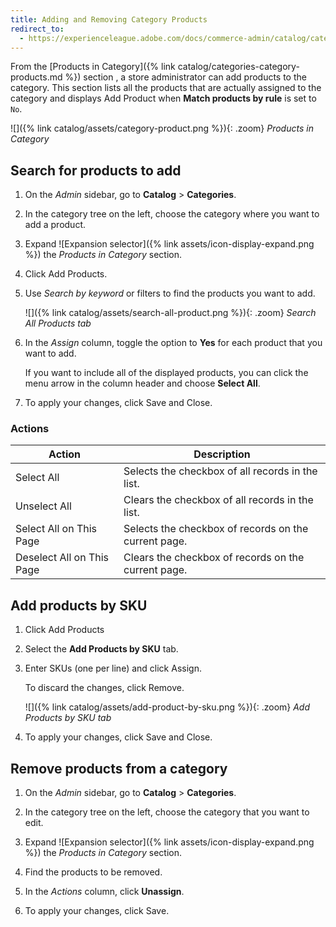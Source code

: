 ```yaml
---
title: Adding and Removing Category Products
redirect_to:
  - https://experienceleague.adobe.com/docs/commerce-admin/catalog/categories/products-in-category/category-products-add.html
---
```


From the [Products in Category]({% link catalog/categories-category-products.md %}) section , a store administrator can add products to the category. This section lists all the products that are actually assigned to the category and displays <span class="btn">Add Product</span> when **Match products by rule** is set to `No`.

![]({% link catalog/assets/category-product.png %}){: .zoom}
_Products in Category_

## Search for products to add

1. On the _Admin_ sidebar, go to **Catalog** > **Categories**.

1. In the category tree on the left, choose the category where you want to add a product.

1. Expand ![Expansion selector]({% link assets/icon-display-expand.png %}) the _Products in Category_ section.

1. Click <span class="btn">Add Products</span>.

1. Use _Search by keyword_ or filters to find the products you want to add.

    ![]({% link catalog/assets/search-all-product.png %}){: .zoom}
    _Search All Products tab_

1. In the _Assign_ column, toggle the option to **Yes** for each product that you want to add.

   If you want to include all of the displayed products, you can click the menu arrow in the column header and choose **Select All**.

1. To apply your changes, click <span class="btn">Save and Close</span>.

### Actions

|Action|Description|
|--- |--- |
|Select All|Selects the checkbox of all records in the list.|
|Unselect All|Clears the checkbox of all records in the list.|
|Select All on This Page|Selects the checkbox of records on the current page.|
|Deselect All on This Page|Clears the checkbox of records on the current page.|

## Add products by SKU

1. Click <span class="btn">Add Products</span>

1. Select the **Add Products by SKU** tab.

1. Enter SKUs (one per line) and click <span class="btn">Assign</span>.

   To discard the changes, click <span class="btn">Remove</span>.

    ![]({% link catalog/assets/add-product-by-sku.png %}){: .zoom}
    _Add Products by SKU tab_

1. To apply your changes, click <span class="btn">Save and Close</span>.

## Remove products from a category

1. On the _Admin_ sidebar, go to **Catalog** > **Categories**.

1. In the category tree on the left, choose the category that you want to edit.

1. Expand ![Expansion selector]({% link assets/icon-display-expand.png %}) the _Products in Category_ section.

1. Find the products to be removed.

1. In the _Actions_ column, click **Unassign**.

1. To apply your changes, click <span class="btn">Save</span>.
